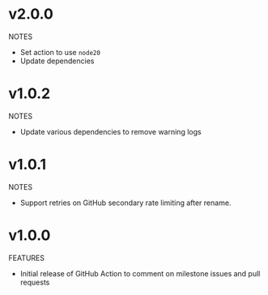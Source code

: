 # v2.0.0

NOTES

- Set action to use `node20`
- Update dependencies

# v1.0.2

NOTES

- Update various dependencies to remove warning logs

# v1.0.1

NOTES

- Support retries on GitHub secondary rate limiting after rename.

# v1.0.0

FEATURES

- Initial release of GitHub Action to comment on milestone issues and pull requests

